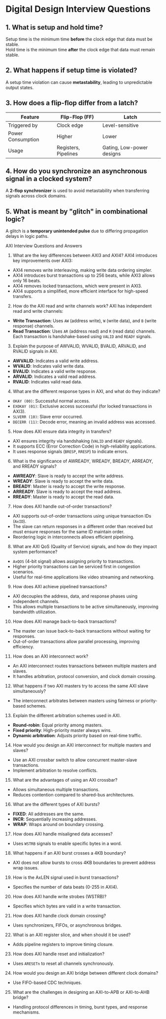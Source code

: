 # Digital Design Interview Questions

## 1. What is setup and hold time?
Setup time is the minimum time **before** the clock edge that data must be stable.  
Hold time is the minimum time **after** the clock edge that data must remain stable.

## 2. What happens if setup time is violated?
A setup time violation can cause **metastability**, leading to unpredictable output states.

## 3. How does a flip-flop differ from a latch?
| Feature     | Flip-Flop (FF) | Latch |
|------------|--------------|-------|
| Triggered by | Clock edge | Level-sensitive |
| Power Consumption | Higher | Lower |
| Usage | Registers, Pipelines | Gating, Low-power designs |

## 4. How do you synchronize an asynchronous signal in a clocked system?
A **2-flop synchronizer** is used to avoid metastability when transferring signals across clock domains.

## 5. What is meant by "glitch" in combinational logic?
A glitch is a **temporary unintended pulse** due to differing propagation delays in logic paths.

AXI Interview Questions and Answers

1. What are the key differences between AXI3 and AXI4?
AXI4 introduces key improvements over AXI3:
- AXI4 removes write interleaving, making write data ordering simpler.
- AXI4 introduces burst transactions up to 256 beats, while AXI3 allows only 16 beats.
- AXI4 removes locked transactions, which were present in AXI3.
- AXI4 supports a simplified, more efficient interface for high-speed transfers.
2. How do the AXI read and write channels work?
AXI has independent read and write channels:
- **Write Transaction**: Uses `AW` (address write), `W` (write data), and `B` (write response) channels.
- **Read Transaction**: Uses `AR` (address read) and `R` (read data) channels.
Each transaction is handshake-based using `VALID` and `READY` signals.
3. Explain the purpose of AWVALID, WVALID, BVALID, ARVALID, and RVALID signals in AXI.
- **AWVALID**: Indicates a valid write address.
- **WVALID**: Indicates valid write data.
- **BVALID**: Indicates a valid write response.
- **ARVALID**: Indicates a valid read address.
- **RVALID**: Indicates valid read data.
4. What are the different response types in AXI, and what do they indicate?
- `OKAY (00)`: Successful normal access.
- `EXOKAY (01)`: Exclusive access successful (for locked transactions in AXI3).
- `SLVERR (10)`: Slave error occurred.
- `DECERR (11)`: Decode error, meaning an invalid address was accessed.
5. How does AXI ensure data integrity in transfers?
- AXI ensures integrity via handshaking (`VALID` and `READY` signals).
- It supports ECC (Error Correction Code) in high-reliability applications.
- It uses response signals (`BRESP`, `RRESP`) to indicate errors.
6. What is the significance of AWREADY, WREADY, BREADY, ARREADY, and RREADY signals?
- **AWREADY**: Slave is ready to accept the write address.
- **WREADY**: Slave is ready to accept the write data.
- **BREADY**: Master is ready to accept the write response.
- **ARREADY**: Slave is ready to accept the read address.
- **RREADY**: Master is ready to accept the read data.
7. How does AXI handle out-of-order transactions?
- AXI supports out-of-order transactions using unique transaction IDs (`AxID`).
- The slave can return responses in a different order than received but must ensure responses for the same ID maintain order.
- Reordering logic in interconnects allows efficient pipelining.
8. What are AXI QoS (Quality of Service) signals, and how do they impact system performance?
- `AxQOS` (4-bit signal) allows assigning priority to transactions.
- Higher priority transactions can be serviced first in congestion scenarios.
- Useful for real-time applications like video streaming and networking.
9. How does AXI achieve pipelined transactions?
- AXI decouples the address, data, and response phases using independent channels.
- This allows multiple transactions to be active simultaneously, improving bandwidth utilization.
10. How does AXI manage back-to-back transactions?
- The master can issue back-to-back transactions without waiting for responses.
- Out-of-order transactions allow parallel processing, improving efficiency.
11. How does an AXI interconnect work?
- An AXI interconnect routes transactions between multiple masters and slaves.
- It handles arbitration, protocol conversion, and clock domain crossing.
12. What happens if two AXI masters try to access the same AXI slave simultaneously?
- The interconnect arbitrates between masters using fairness or priority-based schemes.
13. Explain the different arbitration schemes used in AXI.
- **Round-robin**: Equal priority among masters.
- **Fixed priority**: High-priority master always wins.
- **Dynamic arbitration**: Adjusts priority based on real-time traffic.
14. How would you design an AXI interconnect for multiple masters and slaves?
- Use an AXI crossbar switch to allow concurrent master-slave transactions.
- Implement arbitration to resolve conflicts.
15. What are the advantages of using an AXI crossbar?
- Allows simultaneous multiple transactions.
- Reduces contention compared to shared-bus architectures.
16. What are the different types of AXI bursts?
- **FIXED**: All addresses are the same.
- **INCR**: Sequentially increasing addresses.
- **WRAP**: Wraps around on boundary crossing.
17. How does AXI handle misaligned data accesses?
- Uses `WSTRB` signals to enable specific bytes in a word.
18. What happens if an AXI burst crosses a 4KB boundary?
- AXI does not allow bursts to cross 4KB boundaries to prevent address wrap issues.
19. How is the AxLEN signal used in burst transactions?
- Specifies the number of data beats (0-255 in AXI4).
20. How does AXI handle write strobes (WSTRB)?
- Specifies which bytes are valid in a write transaction.
21. How does AXI handle clock domain crossing?
- Uses synchronizers, FIFOs, or asynchronous bridges.
22. What is an AXI register slice, and when should it be used?
- Adds pipeline registers to improve timing closure.
23. How does AXI handle reset and initialization?
- Uses `ARESETn` to reset all channels synchronously.
24. How would you design an AXI bridge between different clock domains?
- Use FIFO-based CDC techniques.
25. What are the challenges in designing an AXI-to-APB or AXI-to-AHB bridge?
- Handling protocol differences in timing, burst types, and response mechanisms.

